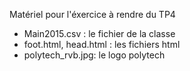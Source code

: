 Matériel pour l'éxercice à rendre du TP4
- Main2015.csv : le fichier de la classe
- foot.html, head.html : les fichiers html
- polytech_rvb.jpg: le logo polytech
